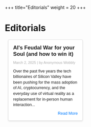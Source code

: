 +++
title="Editorials"
weight = 20
+++

# Editorials


<div class="card">
 <a href="[bostoniww.org](https://bostoniww.org)">
    <div class="card-image">
</form>
    <div class="card-image">
    </div>
    <div class="card-body">
      <h2 class="card-title">AI's Feudal War for your Soul (and how to win it)</h2>
      <div class="card-meta">
        <span class="card-date">March 2, 2025</span> | <span class="card-author">by Anonymous Wobbly</span>
      </div>
      <p class="card-summary">
        Over the past five years the tech billionaires of Silicon Valley have been pushing for the mass adoption of AI, cryptocurrency, and the everyday use of virtual reality as a replacement for in-person human interaction...
      </p>
      <div class="card-readmore">Read More</div>
    </div>
  </a>
</div>

<style>
  .card-container {
    display: flex;
    flex-wrap: wrap;
    justify-content: center;
  }
  .card {
    border: 1px solid #ddd;
    border-radius: 4px;
    overflow: hidden;
    background: #fff;
    box-shadow: 0 2px 4px rgba(0,0,0,0.1);
    margin: 10px;
    font-family: Arial, sans-serif;
    text-decoration: none;
    color: inherit;
    width: 100%;
    max-width: 300px;
  }
  .card a {
    display: block;
    text-decoration: none;
    color: inherit;
  }
  .card-image img {
    width: 100%;
    display: block;
  }
  .card-body {
    padding: 15px;
  }
  .card-category {
    font-size: 0.85em;
    color: #888;
    margin-bottom: 5px;
  }
  .card-title {
    font-size: 1.2em;
    margin: 0 0 10px;
  }
  .card-meta {
    font-size: 0.8em;
    color: #aaa;
    margin-bottom: 10px;
  }
  .card-summary {
    font-size: 0.9em;
    line-height: 1.4;
    margin-bottom: 10px;
  }
  .card-readmore {
    font-size: 0.9em;
    color: #007BFF;
    text-align: right;
  }

  /* Desktop: Two cards per row */
  @media (min-width: 768px) {
    .card {
      width: calc(50% - 20px);
      max-width: none;
    }
  }
</style>





